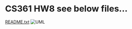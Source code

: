 # CS361 HW8 see below files...
[README.txt](https://github.com/liujuni/CS361/files/10720301/README.txt)
![UML](https://user-images.githubusercontent.com/81600189/218411520-b923c2ac-d02b-4a0f-baa1-0e515b47f4cb.png)
